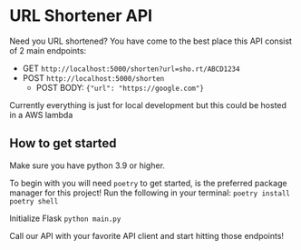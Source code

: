 # URL Shortener API

Need you URL shortened? You have come to the best place this API consist of 2 main endpoints:

- GET `http://localhost:5000/shorten?url=sho.rt/ABCD1234`
- POST `http://localhost:5000/shorten`
  - POST BODY: `{"url": "https://google.com"}`

Currently everything is just for local development but this could be hosted in a AWS lambda

## How to get started

Make sure you have python 3.9 or higher.

To begin with you will need `poetry` to get started, is the preferred package manager for this project!
Run the following in your terminal:
`poetry install`
`poetry shell`

Initialize Flask
`python main.py`

Call our API with your favorite API client and start hitting those endpoints!

